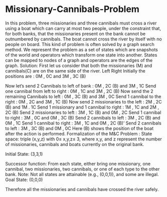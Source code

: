 # Missionary-Cannibals-Problem
In this problem, three missionaries and three cannibals must cross a river using a boat which can carry at most two people, under the constraint that, for both banks, that the missionaries present on the bank cannot be outnumbered by cannibals. The boat cannot cross the river by itself with no people on board.
This kind of problem is often solved by a graph search method. We represent the problem as a set of states which are snapshots of the world and operators which transform one state into another.
States can be mapped to nodes of a graph and operators are the edges of the graph.
Solution:
First let us consider that both the missionaries (M) and cannibals(C) are on the same side of the river.
Left Right
Initially the positions are : 0M , 0C and 3M , 3C (B)

Now let’s send 2 Cannibals to left of bank : 0M , 2C (B) and 3M , 1C
Send one cannibal from left to right : 0M , 1C and 3M , 2C (B)
Now send the 2 remaining Cannibals to left : 0M , 3C (B) and 3M , 0C
Send 1 cannibal to the right : 0M , 2C and 3M , 1C (B)
Now send 2 missionaries to the left : 2M , 2C (B) and 1M . 1C
Send 1 missionary and 1 cannibal to right : 1M , 1C and 2M , 2C (B)
Send 2 missionaries to left : 3M , 1C (B) and 0M , 2C
Send 1 cannibal to right : 3M , 0C and 0M , 3C (B)
Send 2 cannibals to left : 3M , 2C (B) and 0M , 1C
Send 1 cannibal to right : 3M , 1C and 0M , 2C (B)’
Send 2 cannibals to left : 3M , 3C (B) and 0M , 0C
 Here (B) shows the position of the boat after the action is performed.
Formalization of the M&C Problem :
State space: triple (x,y,z) with 0≤ x,y,z≤ 3, where x,y, and z represent the number of missionaries, cannibals and boats currently on the original bank.

Initial State: (3,3,1)

Successor function: From each state, either bring one missionary, one cannibal, two missionaries, two cannibals, or one of each type to the other bank.
Note: Not all states are attainable (e.g., (0,0,1)), and some are illegal.
Goal State: (0,0,0)

Therefore all the missionaries and cannibals have crossed the river safely.
